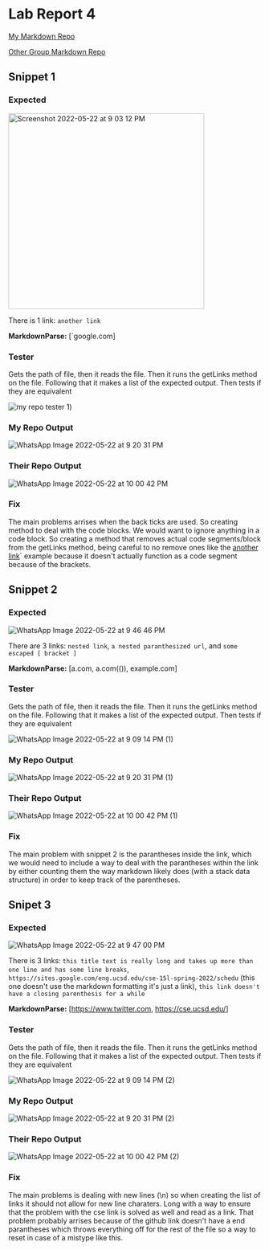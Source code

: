 # Lab Report 4

[My Markdown Repo](https://github.com/Prabhmeet2308/markdown-parser)

[Other Group Markdown Repo](https://github.com/ehsly/markdown-parser)

## Snippet 1
### Expected
<img width="390" alt="Screenshot 2022-05-22 at 9 03 12 PM" src="https://user-images.githubusercontent.com/103228599/169741109-14841253-7abc-4a2f-8e49-72c7ced38408.png">

There is 1 link: `another link`

**MarkdownParse:** [&#96;google.com]

### Tester
Gets the path of file, then it reads the file. Then it runs the getLinks method 
on the file. Following that it makes a list of the expected output. Then tests 
if they are equivalent

![my repo tester 1](https://user-images.githubusercontent.com/103228599/169741609-8476925e-055c-4e06-9b5f-aeeb967d5ee9.jpeg))

### My Repo Output
![WhatsApp Image 2022-05-22 at 9 20 31 PM](https://user-images.githubusercontent.com/103228599/169742776-5eb5e8cc-5667-4aeb-b521-0d0a190baf56.jpeg)

### Their Repo Output
![WhatsApp Image 2022-05-22 at 10 00 42 PM](https://user-images.githubusercontent.com/103228599/169746848-8d2abe62-7ed9-46c3-b75c-de8a741ddea4.jpeg)

### Fix
The main problems arrises when the back ticks are used. So creating method to 
deal with the code blocks. We would want to ignore anything in a code block.
So creating a method that removes actual code segments/block from the getLinks 
method, being careful to no remove ones like the [another link](`google.com)` 
example because it doesn't actually function as a code segment because of the 
brackets.


## Snippet 2
### Expected
![WhatsApp Image 2022-05-22 at 9 46 46 PM](https://user-images.githubusercontent.com/103228599/169745345-8da3cba7-37a6-4d48-8f04-f3f581bcf35a.jpeg)

There are 3 links: `nested link`, `a nested paranthesized url`, and `some escaped [ bracket ]`

**MarkdownParse:** [a.com, a.com(()), example.com]

### Tester
Gets the path of file, then it reads the file. Then it runs the getLinks method 
on the file. Following that it makes a list of the expected output. Then tests 
if they are equivalent

![WhatsApp Image 2022-05-22 at 9 09 14 PM (1)](https://user-images.githubusercontent.com/103228599/169741776-44cba3d0-6ae7-4a51-a208-4774631438ee.jpeg)

### My Repo Output

![WhatsApp Image 2022-05-22 at 9 20 31 PM (1)](https://user-images.githubusercontent.com/103228599/169742793-88bb12f3-0f9c-4620-a433-a90921938917.jpeg)

### Their Repo Output
![WhatsApp Image 2022-05-22 at 10 00 42 PM (1)](https://user-images.githubusercontent.com/103228599/169746873-cf905cd4-0ffb-4004-ba7b-d6cd04556030.jpeg)

### Fix
The main problem with snippet 2 is the parantheses inside the link, which we 
would need to include a way to deal with the parantheses within the link by 
either counting them the way markdown likely does (with a stack data
structure) in order to keep track of the parentheses.

## Snipet 3
### Expected
![WhatsApp Image 2022-05-22 at 9 47 00 PM](https://user-images.githubusercontent.com/103228599/169745360-f29fc994-662e-48e9-86a3-7224e696c556.jpeg)

There is 3 links: `this title text is really long and takes up more than one line and has some line breaks`, `https://sites.google.com/eng.ucsd.edu/cse-15l-spring-2022/schedu` (this one doesn't use the markdown formatting it's just a link), `this link doesn't have a closing parenthesis for a while` 

**MarkdownParse:** [https://www.twitter.com, https://cse.ucsd.edu/]

### Tester
Gets the path of file, then it reads the file. Then it runs the getLinks method 
on the file. Following that it makes a list of the expected output. Then tests 
if they are equivalent

![WhatsApp Image 2022-05-22 at 9 09 14 PM (2)](https://user-images.githubusercontent.com/103228599/169741783-96aba29a-0ed9-4440-93d5-a4d249abd644.jpeg)

### My Repo Output
![WhatsApp Image 2022-05-22 at 9 20 31 PM (2)](https://user-images.githubusercontent.com/103228599/169742824-fc4f25c8-e518-4051-96d7-4f4e25768cc6.jpeg)


### Their Repo Output
![WhatsApp Image 2022-05-22 at 10 00 42 PM (2)](https://user-images.githubusercontent.com/103228599/169746885-7b91e07b-2d78-4e5e-b664-a03b140b1558.jpeg)

### Fix
The main problems is dealing with new lines (\n) so when creating the list of
links it should not allow for new line charaters. Long with a way to ensure
that the problem with the cse link is solved as well and read as a link. That 
problem probably arrises because of the github link doesn't have a end parantheses
which throws everything off for the rest of the file so a way to reset in case 
of a mistype like this.

